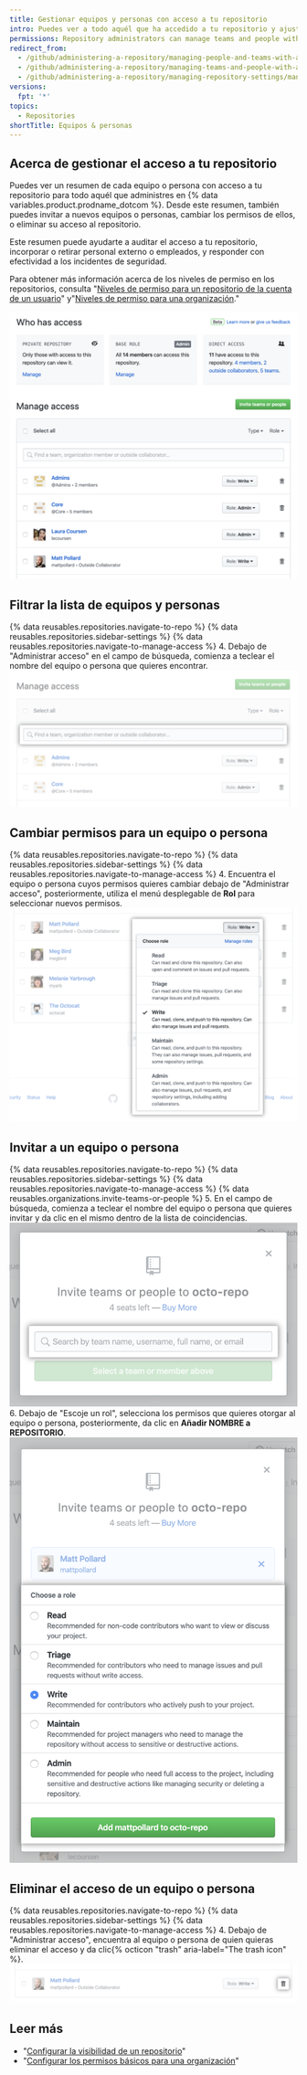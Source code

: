 ```yaml
---
title: Gestionar equipos y personas con acceso a tu repositorio
intro: Puedes ver a todo aquél que ha accedido a tu repositorio y ajustar los permisos.
permissions: Repository administrators can manage teams and people with access to a repository.
redirect_from:
  - /github/administering-a-repository/managing-people-and-teams-with-access-to-your-repository
  - /github/administering-a-repository/managing-teams-and-people-with-access-to-your-repository
  - /github/administering-a-repository/managing-repository-settings/managing-teams-and-people-with-access-to-your-repository
versions:
  fpt: '*'
topics:
  - Repositories
shortTitle: Equipos & personas
---
```


## Acerca de gestionar el acceso a tu repositorio

Puedes ver un resumen de cada equipo o persona con acceso a tu repositorio para todo aquél que administres en {% data variables.product.prodname_dotcom %}. Desde este resumen, también puedes invitar a nuevos equipos o personas, cambiar los permisos de ellos, o eliminar su acceso al repositorio.

Este resumen puede ayudarte a auditar el acceso a tu repositorio, incorporar o retirar personal externo o empleados, y responder con efectividad a los incidentes de seguridad.

Para obtener más información acerca de los niveles de permiso en los repositorios, consulta "[Niveles de permiso para un repositorio de la cuenta de un usuario](/github/setting-up-and-managing-your-github-user-account/permission-levels-for-a-user-account-repository)" y"[Niveles de permiso para una organización](/organizations/managing-access-to-your-organizations-repositories/repository-permission-levels-for-an-organization)."

![Resumen de gestión de accesos](/assets/images/help/repository/manage-access-overview.png)

## Filtrar la lista de equipos y personas

{% data reusables.repositories.navigate-to-repo %}
{% data reusables.repositories.sidebar-settings %}
{% data reusables.repositories.navigate-to-manage-access %}
4. Debajo de "Administrar acceso" en el campo de búsqueda, comienza a teclear el nombre del equipo o persona que quieres encontrar. ![Campo de búsqueda para filtrar la lista de equipos o personas con acceso](/assets/images/help/repository/manage-access-filter.png)

## Cambiar permisos para un equipo o persona

{% data reusables.repositories.navigate-to-repo %}
{% data reusables.repositories.sidebar-settings %}
{% data reusables.repositories.navigate-to-manage-access %}
4. Encuentra el equipo o persona cuyos permisos quieres cambiar debajo de "Administrar acceso", posteriormente, utiliza el menú desplegable de **Rol** para seleccionar nuevos permisos. ![Utilizar el menú desplegable de "Rol" para seleccionar nuevos permisos para un equipo o persona](/assets/images/help/repository/manage-access-role-drop-down.png)

## Invitar a un equipo o persona

{% data reusables.repositories.navigate-to-repo %}
{% data reusables.repositories.sidebar-settings %}
{% data reusables.repositories.navigate-to-manage-access %}
{% data reusables.organizations.invite-teams-or-people %}
5. En el campo de búsqueda, comienza a teclear el nombre del equipo o persona que quieres invitar y da clic en el mismo dentro de la lista de coincidencias. ![Campo de búsqueda para teclear el nombre del equipo o persona que deseas invitar al repositorio](/assets/images/help/repository/manage-access-invite-search-field.png)
6. Debajo de "Escoje un rol", selecciona los permisos que quieres otorgar al equipo o persona, posteriormente, da clic en **Añadir NOMBRE a REPOSITORIO**. ![Seleccionar los permisos para el equipo o persona](/assets/images/help/repository/manage-access-invite-choose-role-add.png)

## Eliminar el acceso de un equipo o persona

{% data reusables.repositories.navigate-to-repo %}
{% data reusables.repositories.sidebar-settings %}
{% data reusables.repositories.navigate-to-manage-access %}
4. Debajo de "Administrar acceso", encuentra al equipo o persona de quien quieras eliminar el acceso y da clic{% octicon "trash" aria-label="The trash icon" %}. ![icono de cesto de basura para eliminar el acceso](/assets/images/help/repository/manage-access-remove.png)

## Leer más

- "[Configurar la visibilidad de un repositorio](/github/administering-a-repository/setting-repository-visibility)"
- "[Configurar los permisos básicos para una organización](/organizations/managing-access-to-your-organizations-repositories/setting-base-permissions-for-an-organization)"
